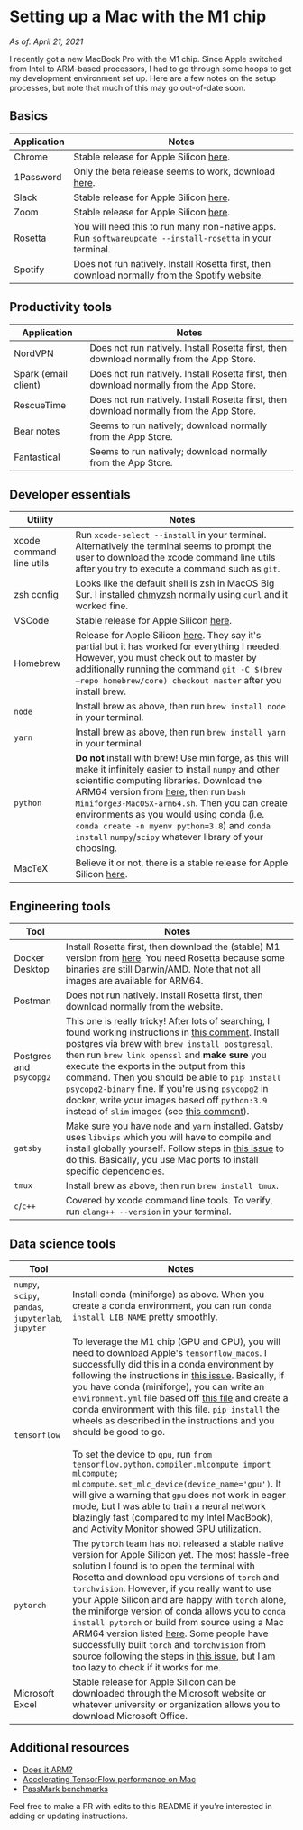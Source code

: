 # Setting up a Mac with the M1 chip

*As of: April 21, 2021*

I recently got a new MacBook Pro with the M1 chip. Since Apple switched from Intel to ARM-based processors, I had to go through some hoops to get my development environment set up. Here are a few notes on the setup processes, but note that much of this may go out-of-date soon.

## Basics

| Application | Notes |
| ----------- | ----------- |
| Chrome      | Stable release for Apple Silicon [here](https://www.google.com/chrome/).       |
| 1Password   | Only the beta release seems to work, download [here](https://app-updates.agilebits.com/download/OPM7/Y).   |
| Slack | Stable release for Apple Silicon [here](https://slack.com/downloads/mac). |
| Zoom | Stable release for Apple Silicon [here](https://zoom.us/download). |
| Rosetta | You will need this to run many non-native apps. Run `softwareupdate --install-rosetta` in your terminal. |
| Spotify | Does not run natively. Install Rosetta first, then download normally from the Spotify website. |

## Productivity tools


| Application | Notes |
| ---- | ---- |
| NordVPN | Does not run natively. Install Rosetta first, then download normally from the App Store. |
| Spark (email client) | Does not run natively. Install Rosetta first, then download normally from the App Store. |
| RescueTime | Does not run natively. Install Rosetta first, then download normally from the App Store. |
| Bear notes | Seems to run natively; download normally from the App Store. |
| Fantastical | Seems to run natively; download normally from the App Store. |

## Developer essentials

| Utility | Notes |
| --- | --- |
| xcode command line utils | Run `xcode-select --install` in your terminal. Alternatively the terminal seems to prompt the user to download the xcode command line utils after you try to execute a command such as `git`. |
| zsh config | Looks like the default shell is zsh in MacOS Big Sur. I installed [ohmyzsh](https://github.com/ohmyzsh/ohmyzsh) normally using `curl` and it worked fine. |
| VSCode | Stable release for Apple Silicon [here](https://code.visualstudio.com/download). |
| Homebrew | Release for Apple Silicon [here](https://brew.sh). They say it's partial but it has worked for everything I needed. However, you must check out to master by additionally running the command `git -C $(brew —repo homebrew/core) checkout master` after you install brew. |
| `node` | Install brew as above, then run `brew install node` in your terminal. |
| `yarn` | Install brew as above, then run `brew install yarn` in your terminal. |
| `python` | **Do not** install with brew! Use miniforge, as this will make it infinitely easier to install `numpy` and other scientific computing libraries. Download the ARM64 version from [here](https://github.com/conda-forge/miniforge/#download), then run `bash Miniforge3-MacOSX-arm64.sh`. Then you can create environments as you would using conda (i.e. `conda create -n myenv python=3.8`) and `conda install` `numpy`/`scipy` whatever library of your choosing. |
| MacTeX | Believe it or not, there is a stable release for Apple Silicon [here](https://www.tug.org/mactex/mactex-download.html). |

## Engineering tools

| Tool | Notes |
| --- | --- |
| Docker Desktop | Install Rosetta first, then download the (stable) M1 version from [here](https://docs.docker.com/docker-for-mac/apple-silicon/). You need Rosetta because some binaries are still Darwin/AMD. Note that not all images are available for ARM64. |
| Postman | Does not run natively. Install Rosetta first, then download normally from the website. |
| Postgres and `psycopg2` | This one is really tricky! After lots of searching, I found working instructions in [this comment](https://github.com/psycopg/psycopg2/issues/1200#issuecomment-776159466). Install postgres via brew with `brew install postgresql`, then run `brew link openssl` and **make sure** you execute the exports in the output from this command. Then you should be able to `pip install psycopg2-binary` fine. If you're using `psycopg2` in docker, write your images based off `python:3.9` instead of `slim` images (see [this comment](https://github.com/psycopg/psycopg2/issues/1200#issuecomment-821823094)). |
| `gatsby` | Make sure you have `node` and `yarn` installed. Gatsby uses `libvips` which you will have to compile and install globally yourself. Follow steps in [this issue](https://www.gitmemory.com/issue/lovell/sharp/2460/739092532) to do this. Basically, you use Mac ports to install specific dependencies. |
| `tmux` | Install brew as above, then run `brew install tmux`. |
| `c`/`c++` | Covered by xcode command line tools. To verify, run `clang++ --version` in your terminal. |

## Data science tools

| Tool | Notes |
| --- | --- |
| `numpy`, `scipy`, `pandas`, `jupyterlab`, `jupyter` | Install conda (miniforge) as above. When you create a conda environment, you can run `conda install LIB_NAME` pretty smoothly. |
| `tensorflow` | To leverage the M1 chip (GPU and CPU), you will need to download Apple's `tensorflow_macos`. I successfully did this in a conda environment by following the instructions in [this issue](https://github.com/apple/tensorflow_macos/issues/153#issue-799924913). Basically, if you have conda (miniforge), you can write an `environment.yml` file based off [this file](https://raw.githubusercontent.com/mwidjaja1/DSOnMacARM/main/environment.yml) and create a conda environment with this file. `pip install` the wheels as described in the instructions and you should be good to go. <br> <br> To set the device to `gpu`, run `from tensorflow.python.compiler.mlcompute import mlcompute; mlcompute.set_mlc_device(device_name='gpu')`. It will give a warning that `gpu` does not work in eager mode, but I was able to train a neural network blazingly fast (compared to my Intel MacBook), and Activity Monitor showed GPU utilization. |
| `pytorch` | The `pytorch` team has not released a stable native version for Apple Silicon yet. The most hassle-free solution I found is to open the terminal with Rosetta and download cpu versions of `torch` and `torchvision`. However, if you really want to use your Apple Silicon and are happy with `torch` alone, the miniforge version of conda allows you to `conda install pytorch` or build from source using a Mac ARM64 version listed [here](https://download.pytorch.org/whl/torch_stable.html). Some people have successfully built `torch` and `torchvision` from source following the steps in [this issue](https://github.com/pytorch/pytorch/issues/48145#issuecomment-783094831), but I am too lazy to check if it works for me. |
| Microsoft Excel | Stable release for Apple Silicon can be downloaded through the Microsoft website or whatever university or organization allows you to download Microsoft Office. |

## Additional resources

* [Does it ARM?](https://doesitarm.com/)
* [Accelerating TensorFlow performance on Mac](https://blog.tensorflow.org/2020/11/accelerating-tensorflow-performance-on-mac.html)
* [PassMark benchmarks](https://www.cpubenchmark.net/singleThread.html)

Feel free to make a PR with edits to this README if you're interested in adding or updating instructions. 
